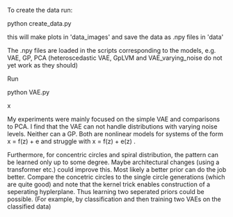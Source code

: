 

To create the data run:

python create_data.py

this will make plots in 'data_images' and save the data as .npy files in 'data'

The .npy files are loaded in the scripts corresponding to the models, e.g. VAE, GP, PCA
(heteroscedastic VAE, GpLVM  and VAE_varying_noise do not yet work as they should)




Run 

python VAE.py 

x 

My experiments were mainly focused on the simple VAE and comparisons to PCA.
I find that the VAE can not handle distributions with varying noise levels. Neither can a GP. Both are nonlinear models for
systems of the form 
x = f(z) + e
and struggle with
x = f(z) + e(z)
.

Furthermore, for concentric circles and spiral distribution, the pattern can be learned only up to some degree.
Maybe architectural changes (using a transformer etc.) could improve this.
Most likely a better prior can do the job better. 
Compare the concetric circles to the single circle generations (which are quite good)
and note that the kernel trick enables construction of a seperating hyplerplane.
Thus learning two seperated priors could be possible. (For example, by classification and then training two VAEs on the classified data)